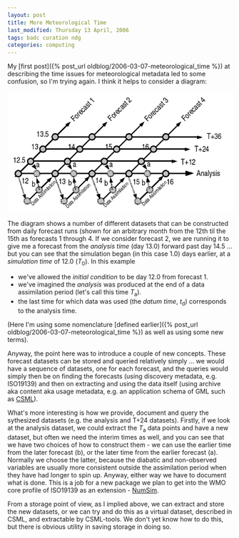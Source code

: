 ```yaml
---
layout: post
title: More Meteorological Time
last_modified: Thursday 13 April, 2006
tags: badc curation ndg
categories: computing
---
```

My [first post]({% post_url oldblog/2006-03-07-meteorological_time %}) at describing the time issues for meteorological metadata led to some confusion, so I'm trying again. I think it helps to consider a diagram:

![Image: time.jpg ](/assets/images/2006-04-11-time.jpg)

The diagram shows a number of different datasets that can be constructed from daily forecast runs (shown for an arbitrary month from the 12th til the 15th as forecasts 1 through 4. If we consider forecast 2, we are running it to give me a forecast from the *analysis time* (day 13.0) forward past day 14.5 ... but you can see that the simulation began (in this case 1.0) days earlier, at a *simulation time* of 12.0 (*T*<sub>0</sub>). In this example
* we've allowed the *initial condition* to be day 12.0 from forecast 1.
* we've imagined the *analysis* was produced at the end of a data assimilation period (let's call this time *T*<sub>a</sub>).
*  the last time for which data was used (the *datum time*, *t*<sub>d</sub>) corresponds to the analysis time.

(Here I'm using some nomenclature [defined earlier]({% post_url oldblog/2006-03-07-meteorological_time %}) as well as using some new terms).

Anyway, the point here was to introduce a couple of new concepts. These forecast datasets can be stored and queried relatively simply ... we would have a sequence of datasets, one for each forecast, and the queries would simply then be on finding the forecasts (using discovery metadata, e.g. ISO19139) and then on extracting and using the data itself (using archive aka content aka usage metadata, e.g. an application schema of GML such as [CSML](http://ndg.nerc.ac.uk/CSML)).

What's more interesting is how we provide, document and query the sythesized datasets (e.g. the analysis and T+24 datasets). Firstly, if we look at the analysis dataset, we could extract the *T*<sub>a</sub> data points and have a new dataset, but often we need the interim times as well, and you can see that we have two choices of how to construct them - we can use the earlier time from the later forecast (b), or the later time from the earlier forecast (a). Normally we choose the latter, because the diabatic and non-observed variables are usually more consistent outside the assimilation period when they have had longer to spin up. Anyway, either way we have to document what is done. This is a job for a new package we plan to get into the WMO core profile of ISO19139 as an extension - [NumSim](http://proj.badc.rl.ac.uk/ndg/wiki/NumSim).

From a storage point of view, as I implied above, we can extract and store the new datasets, or we can try and do this as a virtual dataset, described in CSML, and extractable by CSML-tools. We don't yet know how to do this, but there is obvious utility in saving storage in doing so.
